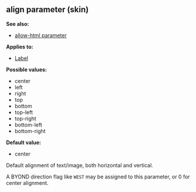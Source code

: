 ## align parameter (skin)
**See also:**
*   [allow-html parameter](/%7Bskin%7D/param/allow-html)
<!-- -->
**Applies to:**
*   [Label](/%7Bskin%7D/control/label)
<!-- -->
**Possible values:**
*   center
*   left
*   right
*   top
*   bottom
*   top-left
*   top-right
*   bottom-left
*   bottom-right
<!-- -->
**Default value:**
*   center


Default alignment of text/image, both horizontal and vertical.


A BYOND direction flag like `WEST` may be assigned to this
parameter, or 0 for center alignment.